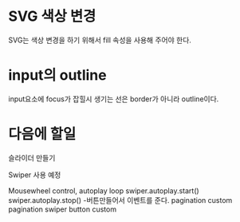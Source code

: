 # SVG 색상 변경

SVG는 색상 변경을 하기 위해서 fill 속성을 사용해 주어야 한다.

# input의 outline

input요소에 focus가 잡힐시 생기는 선은 border가 아니라 outline이다.

# 다음에 할일

슬라이더 만들기

Swiper 사용 예정

Mousewheel control,
autoplay
loop swiper.autoplay.start() swiper.autoplay.stop() -버튼만들어서 이벤트를 준다.
pagination custom pagination
swiper button custom
